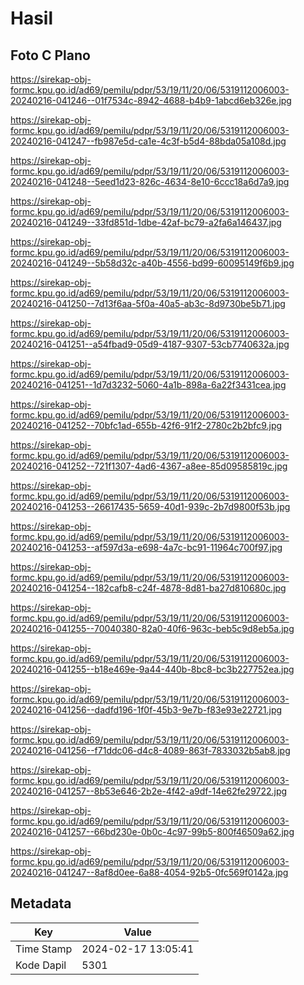 # Hasil

## Foto C Plano

https://sirekap-obj-formc.kpu.go.id/ad69/pemilu/pdpr/53/19/11/20/06/5319112006003-20240216-041246--01f7534c-8942-4688-b4b9-1abcd6eb326e.jpg

https://sirekap-obj-formc.kpu.go.id/ad69/pemilu/pdpr/53/19/11/20/06/5319112006003-20240216-041247--fb987e5d-ca1e-4c3f-b5d4-88bda05a108d.jpg

https://sirekap-obj-formc.kpu.go.id/ad69/pemilu/pdpr/53/19/11/20/06/5319112006003-20240216-041248--5eed1d23-826c-4634-8e10-6ccc18a6d7a9.jpg

https://sirekap-obj-formc.kpu.go.id/ad69/pemilu/pdpr/53/19/11/20/06/5319112006003-20240216-041249--33fd851d-1dbe-42af-bc79-a2fa6a146437.jpg

https://sirekap-obj-formc.kpu.go.id/ad69/pemilu/pdpr/53/19/11/20/06/5319112006003-20240216-041249--5b58d32c-a40b-4556-bd99-60095149f6b9.jpg

https://sirekap-obj-formc.kpu.go.id/ad69/pemilu/pdpr/53/19/11/20/06/5319112006003-20240216-041250--7d13f6aa-5f0a-40a5-ab3c-8d9730be5b71.jpg

https://sirekap-obj-formc.kpu.go.id/ad69/pemilu/pdpr/53/19/11/20/06/5319112006003-20240216-041251--a54fbad9-05d9-4187-9307-53cb7740632a.jpg

https://sirekap-obj-formc.kpu.go.id/ad69/pemilu/pdpr/53/19/11/20/06/5319112006003-20240216-041251--1d7d3232-5060-4a1b-898a-6a22f3431cea.jpg

https://sirekap-obj-formc.kpu.go.id/ad69/pemilu/pdpr/53/19/11/20/06/5319112006003-20240216-041252--70bfc1ad-655b-42f6-91f2-2780c2b2bfc9.jpg

https://sirekap-obj-formc.kpu.go.id/ad69/pemilu/pdpr/53/19/11/20/06/5319112006003-20240216-041252--721f1307-4ad6-4367-a8ee-85d09585819c.jpg

https://sirekap-obj-formc.kpu.go.id/ad69/pemilu/pdpr/53/19/11/20/06/5319112006003-20240216-041253--26617435-5659-40d1-939c-2b7d9800f53b.jpg

https://sirekap-obj-formc.kpu.go.id/ad69/pemilu/pdpr/53/19/11/20/06/5319112006003-20240216-041253--af597d3a-e698-4a7c-bc91-11964c700f97.jpg

https://sirekap-obj-formc.kpu.go.id/ad69/pemilu/pdpr/53/19/11/20/06/5319112006003-20240216-041254--182cafb8-c24f-4878-8d81-ba27d810680c.jpg

https://sirekap-obj-formc.kpu.go.id/ad69/pemilu/pdpr/53/19/11/20/06/5319112006003-20240216-041255--70040380-82a0-40f6-963c-beb5c9d8eb5a.jpg

https://sirekap-obj-formc.kpu.go.id/ad69/pemilu/pdpr/53/19/11/20/06/5319112006003-20240216-041255--b18e469e-9a44-440b-8bc8-bc3b227752ea.jpg

https://sirekap-obj-formc.kpu.go.id/ad69/pemilu/pdpr/53/19/11/20/06/5319112006003-20240216-041256--dadfd196-1f0f-45b3-9e7b-f83e93e22721.jpg

https://sirekap-obj-formc.kpu.go.id/ad69/pemilu/pdpr/53/19/11/20/06/5319112006003-20240216-041256--f71ddc06-d4c8-4089-863f-7833032b5ab8.jpg

https://sirekap-obj-formc.kpu.go.id/ad69/pemilu/pdpr/53/19/11/20/06/5319112006003-20240216-041257--8b53e646-2b2e-4f42-a9df-14e62fe29722.jpg

https://sirekap-obj-formc.kpu.go.id/ad69/pemilu/pdpr/53/19/11/20/06/5319112006003-20240216-041257--66bd230e-0b0c-4c97-99b5-800f46509a62.jpg

https://sirekap-obj-formc.kpu.go.id/ad69/pemilu/pdpr/53/19/11/20/06/5319112006003-20240216-041247--8af8d0ee-6a88-4054-92b5-0fc569f0142a.jpg


## Metadata

| Key        | Value               |
| ---------- | ------------------- |
| Time Stamp | 2024-02-17 13:05:41 |
| Kode Dapil | 5301                |



